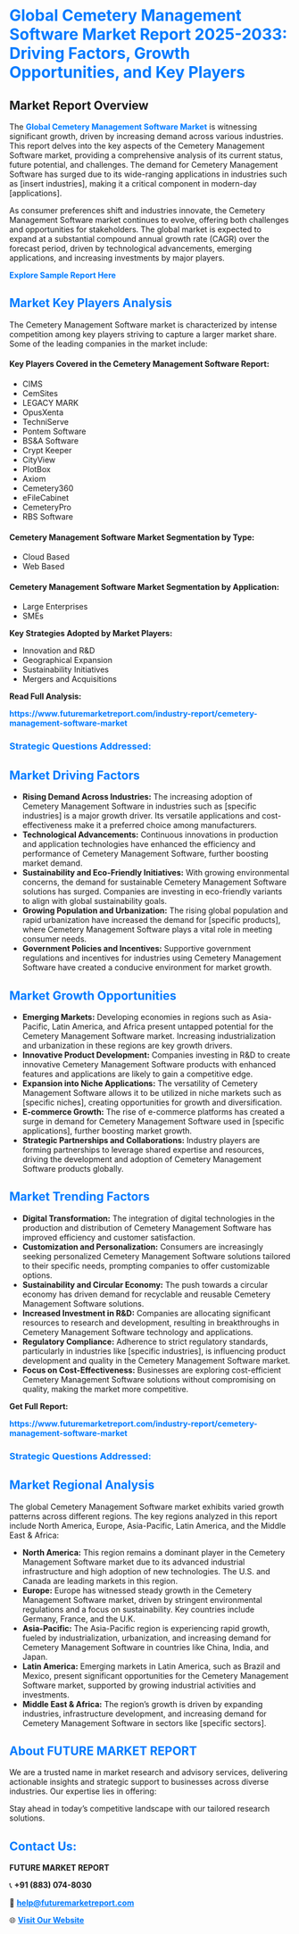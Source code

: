 <h1 style="color: #007BFF;">Global Cemetery Management Software Market Report 2025-2033: Driving Factors, Growth Opportunities, and Key Players</h1>

<section id="overview">
<h2>Market Report Overview</h2>
<p>The <a href="https://www.futuremarketreport.com/industry-report/cemetery-management-software-market" style="color: #007BFF; text-decoration: none;"><strong>Global Cemetery Management Software Market</strong></a> is witnessing significant growth, driven by increasing demand across various industries. This report delves into the key aspects of the Cemetery Management Software market, providing a comprehensive analysis of its current status, future potential, and challenges. The demand for Cemetery Management Software has surged due to its wide-ranging applications in industries such as [insert industries], making it a critical component in modern-day [applications].</p>
<p>As consumer preferences shift and industries innovate, the Cemetery Management Software market continues to evolve, offering both challenges and opportunities for stakeholders. The global market is expected to expand at a substantial compound annual growth rate (CAGR) over the forecast period, driven by technological advancements, emerging applications, and increasing investments by major players.</p>
</section>

<section id="overview">
<p><a href="https://www.futuremarketreport.com/request-sample/reportId=41044" style="color: #007BFF; text-decoration: none;"><strong>Explore Sample Report Here</strong></a></p>
</section>

<section id="key-players">
<h2 style="color: #007BFF;">Market Key Players Analysis</h2>
<p>The Cemetery Management Software market is characterized by intense competition among key players striving to capture a larger market share. Some of the leading companies in the market include:</p>
<h4>Key Players Covered in the Cemetery Management Software Report:</h4>
<ul><li>CIMS</li><li>CemSites</li><li>LEGACY MARK</li><li>OpusXenta</li><li>TechniServe</li><li>Pontem Software</li><li>BS&amp;A Software</li><li>Crypt Keeper</li><li>CityView</li><li>PlotBox</li><li>Axiom</li><li>Cemetery360</li><li>eFileCabinet</li><li>CemeteryPro</li><li>RBS Software</li></ul>
<h4>Cemetery Management Software Market Segmentation by Type:</h4>
<ul><li>Cloud Based</li><li>Web Based</li></ul>

<h4>Cemetery Management Software Market Segmentation by Application:</h4>
<ul><li>Large Enterprises</li><li>SMEs</li></ul>
<p><strong>Key Strategies Adopted by Market Players:</strong></p>
<ul>
<li>Innovation and R&D</li>
<li>Geographical Expansion</li>
<li>Sustainability Initiatives</li>
<li>Mergers and Acquisitions</li>
</ul>
</section>

<section>
<p><strong>Read Full Analysis: </strong></p><a href="https://www.futuremarketreport.com/industry-report/cemetery-management-software-market" style="color: #007BFF; text-decoration: none;"><strong>https://www.futuremarketreport.com/industry-report/cemetery-management-software-market</strong></a>
<h3 style="color: #007BFF;">Strategic Questions Addressed:</h3>
</section>

<section id="driving-factors">
<h2 style="color: #007BFF;">Market Driving Factors</h2>
<ul>
<li><strong>Rising Demand Across Industries:</strong> The increasing adoption of Cemetery Management Software in industries such as [specific industries] is a major growth driver. Its versatile applications and cost-effectiveness make it a preferred choice among manufacturers.</li>
<li><strong>Technological Advancements:</strong> Continuous innovations in production and application technologies have enhanced the efficiency and performance of Cemetery Management Software, further boosting market demand.</li>
<li><strong>Sustainability and Eco-Friendly Initiatives:</strong> With growing environmental concerns, the demand for sustainable Cemetery Management Software solutions has surged. Companies are investing in eco-friendly variants to align with global sustainability goals.</li>
<li><strong>Growing Population and Urbanization:</strong> The rising global population and rapid urbanization have increased the demand for [specific products], where Cemetery Management Software plays a vital role in meeting consumer needs.</li>
<li><strong>Government Policies and Incentives:</strong> Supportive government regulations and incentives for industries using Cemetery Management Software have created a conducive environment for market growth.</li>
</ul>
</section>

<section id="growth-opportunities">
<h2 style="color: #007BFF;">Market Growth Opportunities</h2>
<ul>
<li><strong>Emerging Markets:</strong> Developing economies in regions such as Asia-Pacific, Latin America, and Africa present untapped potential for the Cemetery Management Software market. Increasing industrialization and urbanization in these regions are key growth drivers.</li>
<li><strong>Innovative Product Development:</strong> Companies investing in R&D to create innovative Cemetery Management Software products with enhanced features and applications are likely to gain a competitive edge.</li>
<li><strong>Expansion into Niche Applications:</strong> The versatility of Cemetery Management Software allows it to be utilized in niche markets such as [specific niches], creating opportunities for growth and diversification.</li>
<li><strong>E-commerce Growth:</strong> The rise of e-commerce platforms has created a surge in demand for Cemetery Management Software used in [specific applications], further boosting market growth.</li>
<li><strong>Strategic Partnerships and Collaborations:</strong> Industry players are forming partnerships to leverage shared expertise and resources, driving the development and adoption of Cemetery Management Software products globally.</li>
</ul>
</section>

<section id="trending-factors">
<h2 style="color: #007BFF;">Market Trending Factors</h2>
<ul>
<li><strong>Digital Transformation:</strong> The integration of digital technologies in the production and distribution of Cemetery Management Software has improved efficiency and customer satisfaction.</li>
<li><strong>Customization and Personalization:</strong> Consumers are increasingly seeking personalized Cemetery Management Software solutions tailored to their specific needs, prompting companies to offer customizable options.</li>
<li><strong>Sustainability and Circular Economy:</strong> The push towards a circular economy has driven demand for recyclable and reusable Cemetery Management Software solutions.</li>
<li><strong>Increased Investment in R&D:</strong> Companies are allocating significant resources to research and development, resulting in breakthroughs in Cemetery Management Software technology and applications.</li>
<li><strong>Regulatory Compliance:</strong> Adherence to strict regulatory standards, particularly in industries like [specific industries], is influencing product development and quality in the Cemetery Management Software market.</li>
<li><strong>Focus on Cost-Effectiveness:</strong> Businesses are exploring cost-efficient Cemetery Management Software solutions without compromising on quality, making the market more competitive.</li>
</ul>
</section>

<section>
<p><strong>Get Full Report: </strong></p><a href="https://www.futuremarketreport.com/industry-report/cemetery-management-software-market" style="color: #007BFF; text-decoration: none;"><strong>https://www.futuremarketreport.com/industry-report/cemetery-management-software-market</strong></a>
<h3 style="color: #007BFF;">Strategic Questions Addressed:</h3>
</section>


<section id="regional-analysis">
<h2 style="color: #007BFF;">Market Regional Analysis</h2>
<p>The global Cemetery Management Software market exhibits varied growth patterns across different regions. The key regions analyzed in this report include North America, Europe, Asia-Pacific, Latin America, and the Middle East & Africa:</p>
<ul>
<li><strong>North America:</strong> This region remains a dominant player in the Cemetery Management Software market due to its advanced industrial infrastructure and high adoption of new technologies. The U.S. and Canada are leading markets in this region.</li>
<li><strong>Europe:</strong> Europe has witnessed steady growth in the Cemetery Management Software market, driven by stringent environmental regulations and a focus on sustainability. Key countries include Germany, France, and the U.K.</li>
<li><strong>Asia-Pacific:</strong> The Asia-Pacific region is experiencing rapid growth, fueled by industrialization, urbanization, and increasing demand for Cemetery Management Software in countries like China, India, and Japan.</li>
<li><strong>Latin America:</strong> Emerging markets in Latin America, such as Brazil and Mexico, present significant opportunities for the Cemetery Management Software market, supported by growing industrial activities and investments.</li>
<li><strong>Middle East & Africa:</strong> The region’s growth is driven by expanding industries, infrastructure development, and increasing demand for Cemetery Management Software in sectors like [specific sectors].</li>
</ul>
</section>

<footer>
<h2 style="color: #007BFF;">About FUTURE MARKET REPORT</h2>
<p>We are a trusted name in market research and advisory services, delivering actionable insights and strategic support to businesses across diverse industries. Our expertise lies in offering:</p>

<p>Stay ahead in today’s competitive landscape with our tailored research solutions.</p>

<h2 style="color: #007BFF;">Contact Us:</h2>
<p><strong>FUTURE MARKET REPORT</strong></p>
<p>📞 <strong>+91 (883) 074-8030</strong></p>
<p>📧 <strong><a href="mailto:help@futuremarketreport.com" style="color: #007BFF;">help@futuremarketreport.com</a></strong></p>
<p>🌐 <strong><a href="https://www.futuremarketreport.com/" style="color: #007BFF;">Visit Our Website</a></strong></p>
</footer>